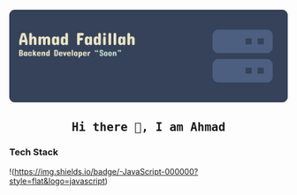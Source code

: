 ![](https://github.com/afustrator/afustrator/blob/master/banner-github.png)
<h2 align='center'><samp><strong>Hi there 👋, I am Ahmad</strong></samp></h2>


### Tech Stack

!(https://img.shields.io/badge/-JavaScript-000000?style=flat&logo=javascript)
